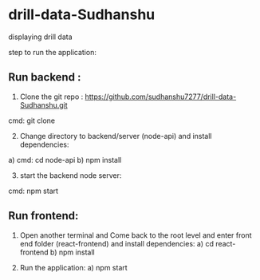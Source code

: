 # drill-data-Sudhanshu
displaying drill  data

step to run the application:

Run backend :
-------------
1) Clone the git repo : https://github.com/sudhanshu7277/drill-data-Sudhanshu.git

cmd: git clone

2) Change directory to backend/server (node-api) and install dependencies:

a) cmd: cd node-api
b) npm install

3) start the backend node server:

cmd: npm start


Run frontend:
-------------
1) Open another terminal and Come back to the root level and enter front end folder (react-frontend) and install dependencies:
a) cd react-frontend
b) npm install

2) Run the application:
a) npm start
